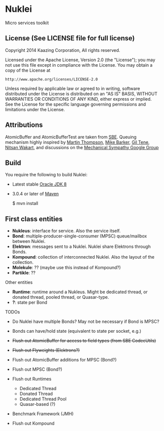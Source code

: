 # Nuklei

Micro services toolkit

## License (See LICENSE file for full license)

Copyright 2014 Kaazing Corporation, All rights reserved.

Licensed under the Apache License, Version 2.0 (the "License");
you may not use this file except in compliance with the License.
You may obtain a copy of the License at

    http://www.apache.org/licenses/LICENSE-2.0

Unless required by applicable law or agreed to in writing, software
distributed under the License is distributed on an "AS IS" BASIS,
WITHOUT WARRANTIES OR CONDITIONS OF ANY KIND, either express or implied.
See the License for the specific language governing permissions and
limitations under the License.

## Attributions

AtomicBuffer and AtomicBufferTest are taken from [SBE](https://github.com/real-logic/simple-binary-encoding).
Queuing mechanism highly inspired by [Martin Thompson](https://github.com/mjpt777),
[Mike Barker](https://github.com/mikeb01),
[Gil Tene](https://github.com/giltene), [Nitsan Wakart](https://github.com/nitsanw), and discussions on the
[Mechanical Sympathy Google Group](https://groups.google.com/forum/#!forum/mechanical-sympathy)

## Build

You require the following to build Nuklei:

* Latest stable [Oracle JDK 8](http://www.oracle.com/technetwork/java/)
* 3.0.4 or later of [Maven](http://maven.apache.org/)

    $ mvn install

## First class entities

- __Nukleus__: interface for service. Also the service itself.
- __Bond__: multiple-producer-single-consumer (MPSC) queue/mailbox between Nuklei.
- __Elektron__: messages sent to a Nuklei. Nuklei share Elektrons through Bonds.
- __Kompound__: collection of interconnected Nuklei. Also the layout of the collection.
- __Molekule__: ?? (maybe use this instead of Kompound?)
- __Partikle__: ??

Other entities

- __Runtime__: runtime around a Nukleus. Might be dedicated thread, or donated thread, pooled thread, or Quasar-type.
- __?__: state per Bond

TODOs

- Do Nuklei have multiple Bonds? May not be necessary if Bond is MPSC?
- Bonds can have/hold state (equivalent to state per socket, e.g.)

- ~~Flush out AtomicBuffer for access to field types (from SBE CodecUtils)~~
- ~~Flush out Flyweights (Elektrons?)~~
- Flush out AtomicBuffer additions for MPSC (Bond?)
- Flush out MPSC (Bond?)
- Flush out Runtimes
    - Dedicated Thread
    - Donated Thread
    - Dedicated Thread Pool
    - Quasar-based (?)
- Benchmark Framework (JMH)
- Flush out Kompound
